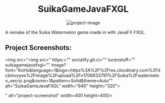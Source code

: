 <h1 align="center" id="title">SuikaGameJavaFXGL</h1>

<p align="center"><img src="https://socialify.git.ci/lucenstuff/SuikaGameJavaFXGL/image?font=KoHo&amp;language=1&amp;logo=https%3A%2F%2Fres.cloudinary.com%2Fdcbmvyyes%2Fimage%2Fupload%2Fv1706833791%2FSuika%2Fwatermelon_oecrjc.png&amp;name=1&amp;pattern=Solid&amp;theme=Auto" alt="project-image"></p>

<p id="description">A remake of the Suika Watermelon game made in with JavaFX FXGL.</p>

<h2>Project Screenshots:</h2>

<img src="<img src=" https:="" socialify.git.ci="" lucenstuff="" suikagamejavafxgl="" image?font="KoHo&amp;language=1&amp;logo=https%3A%2F%2Fres.cloudinary.com%2Fdcbmvyyes%2Fimage%2Fupload%2Fv1706833791%2FSuika%2Fwatermelon_oecrjc.png&amp;name=1&amp;pattern=Solid&amp;theme=Auto&quot;" alt="SuikaGameJavaFXGL" width="640" height="320">

" alt="project-screenshot" width=400 height=400/>
